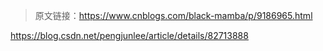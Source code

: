 > 原文链接：<https://www.cnblogs.com/black-mamba/p/9186965.html>

https://blog.csdn.net/pengjunlee/article/details/82713888
